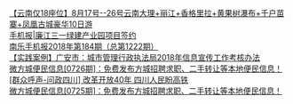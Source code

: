   
[【云南仅18座位】8月17号--26号云南大理+丽江+香格里拉+黄果树瀑布+千户苗寨+凤凰古城豪华10日游](http://www.dianyue.me/archives/020/j89bwjg7811gqwvo/)  
[手机报|廉江三一绿建产业园项目签约](http://www.dianyue.me/archives/564/p7rkwd14smuqr2ih/)  
[南乐手机报2018年第184期（总第1222期）](http://www.dianyue.me/archives/489/vpfzzeyn097nov1r/)  
[【实践案例】广安市：城市管理行政执法局2018年信息宣传工作考核办法](http://www.dianyue.me/archives/775/augbik7ibm7wvfae/)  
[微方城便民信息[0726期]：免费发布方城招聘求职、二手转让等本地便民信息！](http://www.dianyue.me/archives/553/by3oqy60oi62ocvd/)  
[[群众呼声-问政四川] 改革开放40年 四川人民盼高铁](http://www.dianyue.me/archives/495/nrm1o3znqxlt0i1w/)  
[微方城便民信息[0725期]：免费发布方城招聘求职、二手转让等本地便民信息！](http://www.dianyue.me/archives/545/qrvi52c8ud3xzox3/)